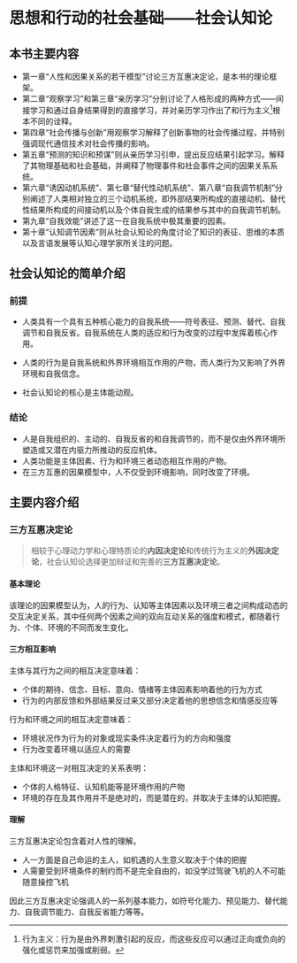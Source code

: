 # 思想和行动的社会基础——社会认知论

## 本书主要内容
+ 第一章“人性和因果关系的若干模型”讨论三方互惠决定论，是本书的理论框架。
+ 第二章“观察学习”和第三章“亲历学习”分别讨论了人格形成的两种方式——间接学习和通过自身结果得到的直接学习，并对亲历学习作出了和行为主义[^1]根本不同的诠释。
+ 第四章“社会传播与创新”用观察学习解释了创新事物的社会传播过程，并特别强调现代通信技术对社会传播的影响。
+ 第五章“预测的知识和预谋”则从亲历学习引申，提出反应结果引起学习。解释了其物理基础和社会基础，并阐释了物理事件和社会事件之间的因果关系系统。
+ 第六章“诱因动机系统”、第七章“替代性动机系统”、第八章“自我调节机制”分别阐述了人类相对独立的三个动机系统，即外部结果所构成的直接动机、替代性结果所构成的间接动机以及个体自我生成的结果参与其中的自我调节机制。
+ 第九章“自我效能”讲述了这一在自我系统中极其重要的因素。
+ 第十章“认知调节因素”则从社会认知论的角度讨论了知识的表征、思维的本质以及言语发展等认知心理学家所关注的问题。
## 社会认知论的简单介绍
### 前提

+ 人类具有一个具有五种核心能力的自我系统——符号表征、预测、替代、自我调节和自我反省。自我系统在人类的适应和行为改变的过程中发挥着核心作用。

+ 人类的行为是自我系统和外界环境相互作用的产物，而人类行为又影响了外界环境和自我信念。

+ 社会认知论的核心是主体能动观。

### 结论

+ 人是自我组织的、主动的、自我反省的和自我调节的，而不是仅由外界环境所塑造或又潜在内驱力所推动的反应机体。
+ 人类功能是主体因素、行为和环境三者动态相互作用的产物。
+ 在三方互惠的因果模型中，人不仅受到环境影响，同时改变了环境。

## 主要内容介绍
### 三方互惠决定论
> 相较于心理动力学和心理特质论的**内因决定论**和传统行为主义的**外因决定论**，社会认知论选择更加辩证和完善的**三方互惠决定论**。
#### 基本理论
该理论的因果模型认为，人的行为、认知等主体因素以及环境三者之间构成动态的交互决定关系，其中任何两个因素之间的双向互动关系的强度和模式，都随着行为、个体、环境的不同而发生变化。

#### 三方相互影响
主体与其行为之间的相互决定意味着：

+ 个体的期待、信念、目标、意向、情绪等主体因素影响着他的行为方式
+ 行为的内部反馈和外部结果反过来又部分决定着他的思想信念和情感反应等

行为和环境之间的相互决定意味着：

+ 环境状况作为行为的对象或现实条件决定着行为的方向和强度
+ 行为改变着环境以适应人的需要

主体和环境这一对相互决定的关系表明：

+ 个体的人格特征、认知机能等是环境作用的产物
+ 环境的存在及其作用并不是绝对的，而是潜在的，并取决于主体的认知把握。

#### 理解

三方互惠决定论包含着对人性的理解。

+ 人一方面是自己命运的主人，如机遇的人生意义取决于个体的把握
+ 人需要受到环境条件的制约而不是完全自由的，如没学过驾驶飞机的人不可能随意操控飞机

因此三方互惠决定论强调人的一系列基本能力，如符号化能力、预见能力、替代能力、自我调节能力、自我反省能力等等。

[^1]:行为主义：行为是由外界刺激引起的反应，而这些反应可以通过正向或负向的强化或惩罚来加强或削弱。